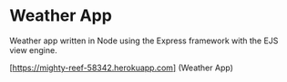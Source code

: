 # Weather App
 
Weather app written in Node using the Express framework with the EJS view engine.

[https://mighty-reef-58342.herokuapp.com]
(Weather App)